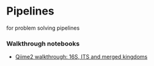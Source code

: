 # Pipelines
for problem solving pipelines


### Walkthrough notebooks
* [Qiime2 walkthrough: 16S, ITS and merged kingdoms](file:///C:/Users/bmonus/Documents/Github/Pipelines/QIIME2%20Walkthrough.html)